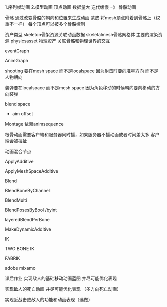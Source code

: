 1.序列帧动画
2.模型动画
顶点动画 数据量大 迭代缓慢 =》 骨骼动画

骨骼
通过改变骨骼的朝向和位置来生成动画
蒙皮
将mesh顶点附着到骨骼上（权重不一样）
每个顶点可以被多个骨骼控制

资产类型
skeleton骨架资源关联动画数据
skeletalmesh骨骼网格体 主要的渲染资源
physicsasset 物理资产 关联骨骼和物理世界的交互



eventGraph

AnimGraph



shooting 要在mesh space 而不是localspace 因为射击时要向准星方向 而不是人物朝向

装弹要在localspace 而不是mesh space  因为角色移动的时候朝向要向移动的方向装弹



blend space

- aim offset



Montage 依赖animsequence

根骨动画需要客户端和服务器同时播，如果服务器不播动画或者时间差太多 客户端会被拉扯





动画混合节点

ApplyAdditive

ApplyMeshSpaceAdditive

Blend

BlendBoneByChannel

BlendMulti

BlendPosesByBool /byint

layeredBlendPerBone

MakeDynamicAdditive





IK

TWO BONE IK

FABRIK





adobe mixamo



课后作业 实现敌人的基础移动动画蓝图 并尽可能优化表现

实现敌人的死亡动画 并尽可能优化表现 （多方向死亡动画）

实现近战击败敌人的功能和动画表现（选做）